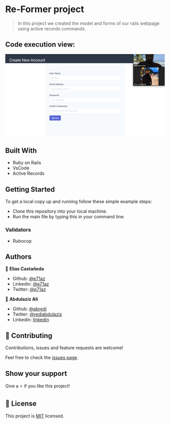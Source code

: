 # Re-Former project

> In this project we created the model and forms of our rails webpage using active records commands.

## Code execution view:

![screenshot](./app/assets/images/form-ui.png)

## Built With

- Ruby on Rails
- VsCode
- Active Records

## Getting Started

To get a local copy up and running follow these simple example steps:

- Clone this repository into your local machine.
- Run the main file by typing this in your command line:

### Validators

- Rubocop

## Authors

👤 **Elias Castañeda**

- Github: [@e71az](https://github.com/e71az)
- Linkedin: [@e71az](https://www.linkedin.com/in/e71az/)
- Twitter: [@e71az](https://twitter.com/e71az)

👤 **Abdulaziz Ali**

- Github: [@abredi](https://github.com/abredi)
- Twitter: [@rediabdulaziz](https://twitter.com/rediabdulaziz)
- Linkedin: [linkedin](https://www.linkedin.com/in/abdulaziz-ali-98948011a)


## 🤝 Contributing

Contributions, issues and feature requests are welcome!

Feel free to check the [issues page](https://github.com/abredi/re-former/issues).

## Show your support

Give a ⭐️ if you like this project!


## 📝 License

This project is [MIT](lic.url) licensed.
